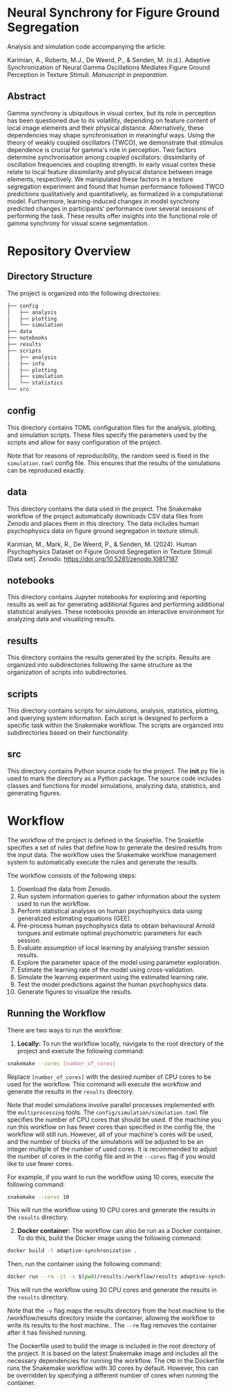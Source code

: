 # Neural Synchrony for Figure Ground Segregation

Analysis and simulation code accompanying the article:

Karimian, A., Roberts, M.J., De Weerd, P., & Senden, M. (n.d.). Adaptive Synchronization of Neural Gamma Oscillations Mediates Figure Ground Perception in Texture Stimuli. *Manuscript in preparation*.

## Abstract
Gamma synchrony is ubiquitous in visual cortex, but its role in perception has been questioned due to its volatility, depending on feature content of local image elements and their physical distance. Alternatively, these dependencies may shape synchronisation in meaningful ways. Using the theory of weakly coupled oscillators (TWCO), we demonstrate that stimulus dependence is crucial for gamma's role in perception. Two factors determine synchronisation among coupled oscillators: dissimilarity of oscillation frequencies and coupling strength. In early visual cortex these relate to local feature dissimilarity and physical distance between image elements, respectively. We manipulated these factors in a texture segregation experiment and found that human performance followed TWCO predictions qualitatively and quantitatively, as formalized in a computational model. Furthermore, learning-induced changes in model synchrony predicted changes in participants' performance over several sessions of performing the task. These results offer insights into the functional role of gamma synchrony for visual scene segmentation.

# Repository Overview

## Directory Structure
The project is organized into the following directories:
```bash
├── config
│   ├── analysis
│   ├── plotting
│   └── simulation
├── data
├── notebooks
├── results
├── scripts
│   ├── analysis
│   ├── info
│   ├── plotting
│   ├── simulation
│   └── statistics
└── src
```

## config
This directory contains TOML configuration files for the analysis, plotting, and simulation scripts. These files specify the parameters used by the scripts and allow for easy configuration of the project.

Note that for reasons of reproducibility, the random seed is fixed in the `simulation.toml` config file. This ensures that the results of the simulations can be reproduced exactly.

## data
This directory contains the data used in the project. The Snakemake workflow of the project automatically downloads CSV data files from Zenodo and places them in this directory. The data includes human psychophysics data on figure ground segregation in texture stimuli.

Karimian, M., Mark, R., De Weerd, P., & Senden, M. (2024). Human Psychophysics Dataset on Figure Ground Segregation in Texture Stimuli [Data set]. Zenodo. https://doi.org/10.5281/zenodo.10817187

## notebooks
This directory contains Jupyter notebooks for exploring and reporting results as well as for generating additional figures and performing additional statistical analyses. These notebooks provide an interactive environment for analyzing data and visualizing results.

## results
This directory contains the results generated by the scripts. Results are organized into subdirectories following the same structure as the organization of scripts into subdirectories.

## scripts
This directory contains scripts for simulations, analysis, statistics, plotting, and querying system information. Each script is designed to perform a specific task within the Snakemake workflow. The scripts are organized into subdirectories based on their functionality.

## src
This directory contains Python source code for the project. The __init__.py file is used to mark the directory as a Python package. The source code includes classes and functions for model simulations, analyzing data, statistics, and generating figures.

# Workflow
The workflow of the project is defined in the Snakefile. The Snakefile specifies a set of rules that define how to generate the desired results from the input data. The workflow uses the Snakemake workflow management system to automatically execute the rules and generate the results.

The workflow consists of the following steps:

1. Download the data from Zenodo.
2. Run system information queries to gather information about the system used to run the workflow.
3. Perform statistical analyses on human psychophysics data using generalized estimating equations (GEE).
4. Pre-process human psychophysics data to obtain behavioural Arnold tongues and estimate optimal psychometric parameters for each session.
5. Evaluate assumption of local learning by analysing transfer session results.
7. Explore the parameter space of the model using parameter exploration.
8. Estimate the learning rate of the model using cross-validation.
9. Simulate the learning experiment using the estimated learning rate.
10. Test the model predictions against the human psychophysics data.
11. Generate figures to visualize the results.

## Running the Workflow

There are two ways to run the workflow:

1. **Locally:** To run the workflow locally, navigate to the root directory of the project and execute the following command:
```bash
snakemake --cores [number_of_cores]
```
Replace `[number_of_cores]` with the desired number of CPU cores to be used for the workflow. This command will execute the workflow and generate the results in the `results` directory.

Note that model simulations involve parallel processes implemented with the `multiprocessing` tools. The `config/simulation/simulation.toml` file specifies the number of CPU cores that should be used. If the machine you run this workflow on has fewer cores than specified in the config file, the workflow will still run. However, all of your machine's cores will be used, and the number of blocks of the simulations will be adjusted to be an integer multiple of the number of used cores. It is recommended to adjust the number of cores in the config file and in the `--cores` flag if you would like to use fewer cores.

For example, if you want to run the workflow using 10 cores, execute the following command:
```bash
snakemake --cores 10
```
This will run the workflow using 10 CPU cores and generate the results in the `results` directory.

2. **Docker container:** The workflow can also be run as a Docker container. To do this, build the Docker image using the following command:
```bash
docker build -t adaptive-synchronization .
```
Then, run the container using the following command:
```bash
docker run --rm -it -v $(pwd)/results:/workflow/results adaptive-synchronization snakemake --cores 30
```
This will run the workflow using 30 CPU cores and generate the results in the `results` directory.

Note that the `-v` flag maps the results directory from the host machine to the /workflow/results directory inside the container, allowing the workflow to write its results to the host machine.. The `--rm` flag removes the container after it has finished running.

The Dockerfile used to build the image is included in the root directory of the project. It is based on the latest Snakemake image and includes all the necessary dependencies for running the workflow. The `CMD` in the Dockerfile runs the Snakemake workflow with 30 cores by default. However, this can be overridden by specifying a different number of cores when running the container.
